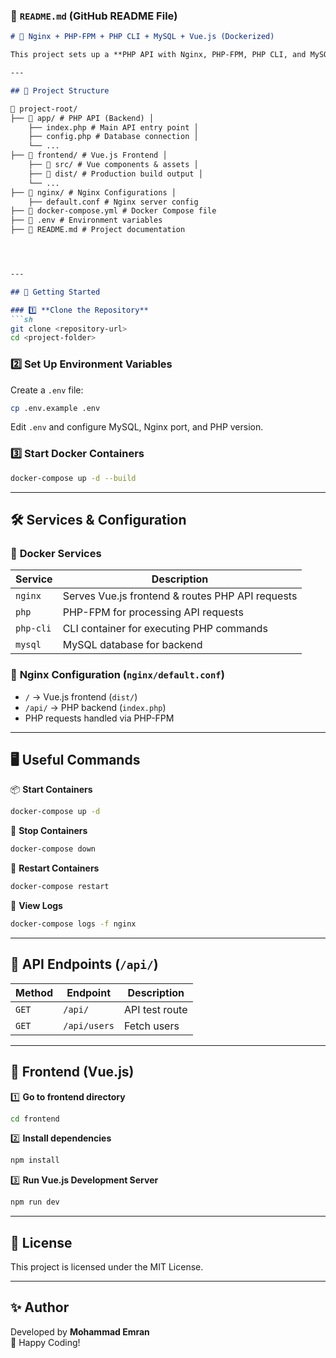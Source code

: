 ### **📜 `README.md` (GitHub README File)**  
```md
# 🚀 Nginx + PHP-FPM + PHP CLI + MySQL + Vue.js (Dockerized)

This project sets up a **PHP API with Nginx, PHP-FPM, PHP CLI, and MySQL**, alongside a **Vue.js frontend**, using **Docker Compose**.  

---

## 📂 Project Structure

📂 project-root/ 
├── 📂 app/ # PHP API (Backend) │ 
    ├── index.php # Main API entry point │ 
    ├── config.php # Database connection │ 
    └── ... 
├── 📂 frontend/ # Vue.js Frontend │ 
    ├── 📂 src/ # Vue components & assets │ 
    ├── 📂 dist/ # Production build output │ 
    └── ... 
├── 📂 nginx/ # Nginx Configurations │ 
    ├── default.conf # Nginx server config 
├── 📄 docker-compose.yml # Docker Compose file 
├── 📄 .env # Environment variables 
├── 📄 README.md # Project documentation




---

## 🚀 Getting Started

### 1️⃣ **Clone the Repository**
```sh
git clone <repository-url>
cd <project-folder>
```

### 2️⃣ **Set Up Environment Variables**  
Create a `.env` file:
```sh
cp .env.example .env
```
Edit `.env` and configure MySQL, Nginx port, and PHP version.

### 3️⃣ **Start Docker Containers**
```sh
docker-compose up -d --build
```

---

## 🛠️ Services & Configuration

### 📌 **Docker Services**
| Service    | Description |
|------------|------------|
| `nginx`    | Serves Vue.js frontend & routes PHP API requests |
| `php`      | PHP-FPM for processing API requests |
| `php-cli`  | CLI container for executing PHP commands |
| `mysql`    | MySQL database for backend |

### 📌 **Nginx Configuration (`nginx/default.conf`)**
- `/` → Vue.js frontend (`dist/`)
- `/api/` → PHP backend (`index.php`)
- PHP requests handled via PHP-FPM

---

## 🖥️ Useful Commands

📦 **Start Containers**  
```sh
docker-compose up -d
```

🛑 **Stop Containers**  
```sh
docker-compose down
```

🔄 **Restart Containers**  
```sh
docker-compose restart
```

🐛 **View Logs**  
```sh
docker-compose logs -f nginx
```

---

## 🎯 API Endpoints (`/api/`)
| Method | Endpoint    | Description         |
|--------|------------|---------------------|
| `GET`  | `/api/`    | API test route      |
| `GET`  | `/api/users` | Fetch users        |

---

## 🎨 Frontend (Vue.js)

1️⃣ **Go to frontend directory**  
```sh
cd frontend
```

2️⃣ **Install dependencies**  
```sh
npm install
```

3️⃣ **Run Vue.js Development Server**
```sh
npm run dev
```

---

## 📌 License
This project is licensed under the MIT License.

---

## ✨ Author
Developed by **Mohammad Emran**  
🚀 Happy Coding!  
